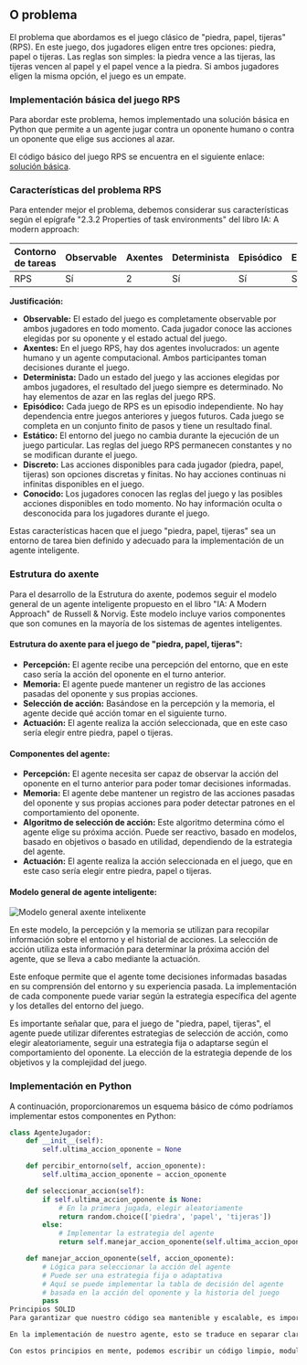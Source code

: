 ## O problema

El problema que abordamos es el juego clásico de "piedra, papel, tijeras" (RPS). En este juego, dos jugadores eligen entre tres opciones: piedra, papel o tijeras. Las reglas son simples: la piedra vence a las tijeras, las tijeras vencen al papel y el papel vence a la piedra. Si ambos jugadores eligen la misma opción, el juego es un empate.

### Implementación básica del juego RPS

Para abordar este problema, hemos implementado una solución básica en Python que permite a un agente jugar contra un oponente humano o contra un oponente que elige sus acciones al azar.

El código básico del juego RPS se encuentra en el siguiente enlace: [solución básica](link-a-solucion-basica).

### Características del problema RPS

Para entender mejor el problema, debemos considerar sus características según el epígrafe "2.3.2 Properties of task environments" del libro IA: A modern approach:

| Contorno de tareas | Observable | Axentes | Determinista | Episódico | Estático | Discreto | Conocido |
|---------------------|------------|---------|--------------|-----------|----------|----------|----------|
| RPS                 | Sí         | 2       | Sí           | Sí        | Sí       | Sí       | Sí       |

**Justificación:**

- **Observable:** El estado del juego es completamente observable por ambos jugadores en todo momento. Cada jugador conoce las acciones elegidas por su oponente y el estado actual del juego.
- **Axentes:** En el juego RPS, hay dos agentes involucrados: un agente humano y un agente computacional. Ambos participantes toman decisiones durante el juego.
- **Determinista:** Dado un estado del juego y las acciones elegidas por ambos jugadores, el resultado del juego siempre es determinado. No hay elementos de azar en las reglas del juego RPS.
- **Episódico:** Cada juego de RPS es un episodio independiente. No hay dependencia entre juegos anteriores y juegos futuros. Cada juego se completa en un conjunto finito de pasos y tiene un resultado final.
- **Estático:** El entorno del juego no cambia durante la ejecución de un juego particular. Las reglas del juego RPS permanecen constantes y no se modifican durante el juego.
- **Discreto:** Las acciones disponibles para cada jugador (piedra, papel, tijeras) son opciones discretas y finitas. No hay acciones continuas ni infinitas disponibles en el juego.
- **Conocido:** Los jugadores conocen las reglas del juego y las posibles acciones disponibles en todo momento. No hay información oculta o desconocida para los jugadores durante el juego.

Estas características hacen que el juego "piedra, papel, tijeras" sea un entorno de tarea bien definido y adecuado para la implementación de un agente inteligente.

### Estrutura do axente

Para el desarrollo de la Estrutura do axente, podemos seguir el modelo general de un agente inteligente propuesto en el libro "IA: A Modern Approach" de Russell & Norvig. Este modelo incluye varios componentes que son comunes en la mayoría de los sistemas de agentes inteligentes.

#### Estrutura do axente para el juego de "piedra, papel, tijeras":

- **Percepción:** El agente recibe una percepción del entorno, que en este caso sería la acción del oponente en el turno anterior.
- **Memoria:** El agente puede mantener un registro de las acciones pasadas del oponente y sus propias acciones.
- **Selección de acción:** Basándose en la percepción y la memoria, el agente decide qué acción tomar en el siguiente turno.
- **Actuación:** El agente realiza la acción seleccionada, que en este caso sería elegir entre piedra, papel o tijeras.

#### Componentes del agente:

- **Percepción:** El agente necesita ser capaz de observar la acción del oponente en el turno anterior para poder tomar decisiones informadas.
- **Memoria:** El agente debe mantener un registro de las acciones pasadas del oponente y sus propias acciones para poder detectar patrones en el comportamiento del oponente.
- **Algoritmo de selección de acción:** Este algoritmo determina cómo el agente elige su próxima acción. Puede ser reactivo, basado en modelos, basado en objetivos o basado en utilidad, dependiendo de la estrategia del agente.
- **Actuación:** El agente realiza la acción seleccionada en el juego, que en este caso sería elegir entre piedra, papel o tijeras.

#### Modelo general de agente inteligente:

![Modelo general axente intelixente](enlace-a-imagen-modelo-axente-intelixente)

En este modelo, la percepción y la memoria se utilizan para recopilar información sobre el entorno y el historial de acciones. La selección de acción utiliza esta información para determinar la próxima acción del agente, que se lleva a cabo mediante la actuación.

Este enfoque permite que el agente tome decisiones informadas basadas en su comprensión del entorno y su experiencia pasada. La implementación de cada componente puede variar según la estrategia específica del agente y los detalles del entorno del juego.

Es importante señalar que, para el juego de "piedra, papel, tijeras", el agente puede utilizar diferentes estrategias de selección de acción, como elegir aleatoriamente, seguir una estrategia fija o adaptarse según el comportamiento del oponente. La elección de la estrategia depende de los objetivos y la complejidad del juego.

### Implementación en Python

A continuación, proporcionaremos un esquema básico de cómo podríamos implementar estos componentes en Python:

```python
class AgenteJugador:
    def __init__(self):
        self.ultima_accion_oponente = None

    def percibir_entorno(self, accion_oponente):
        self.ultima_accion_oponente = accion_oponente

    def seleccionar_accion(self):
        if self.ultima_accion_oponente is None:
            # En la primera jugada, elegir aleatoriamente
            return random.choice(['piedra', 'papel', 'tijeras'])
        else:
            # Implementar la estrategia del agente
            return self.manejar_accion_oponente(self.ultima_accion_oponente)

    def manejar_accion_oponente(self, accion_oponente):
        # Lógica para seleccionar la acción del agente
        # Puede ser una estrategia fija o adaptativa
        # Aquí se puede implementar la tabla de decisión del agente
        # basada en la acción del oponente y la historia del juego
        pass
Principios SOLID
Para garantizar que nuestro código sea mantenible y escalable, es importante aplicar los principios SOLID. Especialmente, nos centraremos en el Principio de Responsabilidad Única (SRP) y el Principio de Abierto/Cerrado (OCP). Esto implica diseñar nuestras clases de manera que tengan una única responsabilidad y que estén abiertas a la extensión pero cerradas a la modificación.

En la implementación de nuestro agente, esto se traduce en separar claramente las responsabilidades de percepción del entorno, selección de acción y manejo de la acción del oponente en métodos distintos. Además, podemos diseñar la clase de manera que sea fácil de extender para incluir nuevas estrategias de selección de acción en el futuro.

Con estos principios en mente, podemos escribir un código limpio, modular y fácil de mantener para nuestro agente inteligente.
